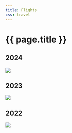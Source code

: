 ```yaml
---
title: Flights
css: travel
---
```


# {{ page.title }}

## 2024
![](http://www.gcmap.com/map?P=SJC-OGG-SJC,SFO-MAD,MAD-LHR,LHR-BCN,BCN-LHR-SFO,SFO-SAN-SFO,SFO-JFK-HND,NRT-TPE-HKG,HKG-LHR,LHR-JFK-SFO,SFO-FRA-LYS,CDG-VCE-CDG,CDG-SFO,SFO-CDG-GVA,GVA-CDG-SFO&MS=wls&MP=rect&MX=720x360&PM=*)

## 2023
![](http://www.gcmap.com/map?P=SFO-FRA-LHR-SIN-BKK,BKK-USM,USM-BKK,BKK-HKG-HND,HND-LAX-SFO,SFO-LAX-NRT,HND-SFO,SFO-BOS,BOS-SFO,SFO-OGG,OGG-SFO,SFO-CDG-GVA,GVA-LHR-AUH,DXB-DOH-NRT,HND-SFO,SFO-SYD,SYD-MEL,MEL-SFO&MS=wls&MP=rect&MX=720x360&PM=*)

## 2022
![](http://www.gcmap.com/map?P=SFO-OGG,OGG-SFO,SFO-LIH,LIH-HNL-OGG,OGG-SFO,SFO-DUB,DUB-FRA,MUC-CDG,CDG-SFO,SFO-OGG,OGG-SFO&MS=wls&MP=rect&MX=720x360&PM=*)
